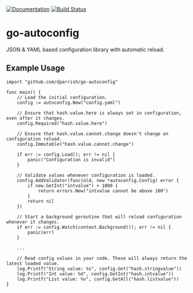 [![Documentation](https://godoc.org/github.com/dparrish/go-autoconfig?status.svg)](http://godoc.org/github.com/dparrish/go-autoconfig)
[![Build Status](https://travis-ci.com/dparrish/go-autoconfig.svg?branch=master)](https://travis-ci.com/dparrish/go-autoconfig)

# go-autoconfig
JSON & YAML based configuration library with automatic reload.

## Example Usage
```golang
import "github.com/dparrish/go-autoconfig"

func main() {
	// Load the initial configuration.
	config := autoconfig.New("config.yaml")

	// Ensure that hash.value.here is always set in configuration, even after it changes.
	config.Required("hash.value.here")

	// Ensure that hash.value.cannot.change doesn't change on configuration reload.
	config.Immutable("hash.value.cannot.change")

	if err := config.Load(); err != nil {
		panic("Configuration is invalid")
	}

	// Validate values whenever configuration is loaded.
	config.AddValidator(func(old, new *autoconfig.Config) error {
		if new.GetInt("intvalue") > 1000 {
			return errors.New("intvalue cannot be above 100")
		}
		return nil
	})

	// Start a background goroutine that will reload configuration whenever it changes.
	if err := config.Watch(context.Background()); err != nil {
		panic(err)
	}

	...

	// Read config values in your code. These will always return the latest loaded value.
	log.Printf("String value: %s", config.Get("hash.stringvalue"))
	log.Printf("Int value: %d", config.GetInt("hash.intvalue"))
	log.Printf("List value: %v", config.GetAll("hash.listvalue"))
}
```
